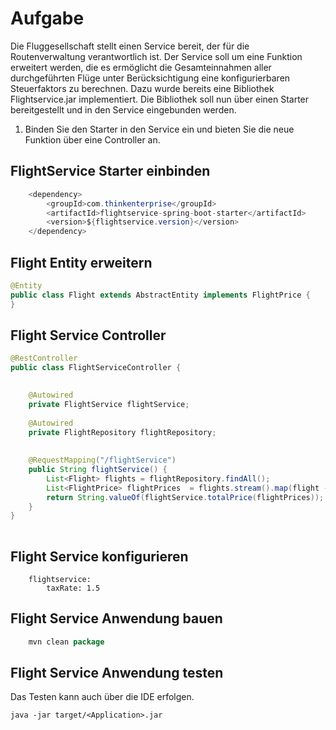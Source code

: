 # Aufgabe 

Die Fluggesellschaft stellt einen Service bereit, der für die Routenverwaltung verantwortlich ist. Der Service soll um eine Funktion erweitert werden, die es ermöglicht die Gesamteinnahmen aller durchgeführten Flüge unter Berücksichtigung eine konfigurierbaren Steuerfaktors zu berechnen. Dazu wurde bereits eine Bibliothek Flightservice.jar implementiert. Die Bibliothek soll nun über einen Starter bereitgestellt und in den Service eingebunden werden.

1. Binden Sie den Starter in den Service ein und bieten Sie die neue Funktion über eine Controller an.



## FlightService Starter einbinden 

```java
	<dependency>
		<groupId>com.thinkenterprise</groupId>
   		<artifactId>flightservice-spring-boot-starter</artifactId>
   		<version>${flightservice.version}</version>
	</dependency>


```



## Flight Entity erweitern 
 

```java
@Entity
public class Flight extends AbstractEntity implements FlightPrice {
}
```


## Flight Service Controller 

```java
@RestController
public class FlightServiceController {

	
	@Autowired
	private FlightService flightService;
	
	@Autowired
	private FlightRepository flightRepository;
	
	
	@RequestMapping("/flightService")
    public String flightService() {
		List<Flight> flights = flightRepository.findAll();
       	List<FlightPrice> flightPrices  = flights.stream().map(flight -> (FlightPrice)flight).collect(Collectors.toList());
       	return String.valueOf(flightService.totalPrice(flightPrices));
    }
}
    
```
    
## Flight Service konfigurieren 

```
	flightservice:
  		taxRate: 1.5 
```



## Flight Service Anwendung bauen  


```java
	mvn clean package 
```


## Flight Service Anwendung testen   

Das Testen kann auch über die IDE erfolgen. 

```
java -jar target/<Application>.jar 
    
```
